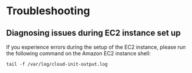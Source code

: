 # Troubleshooting

## Diagnosing issues during EC2 instance set up

If you experience errors during the setup of the EC2 instance, please run the following command on the Amazon EC2 instance shell:

```shell
tail -f /var/log/cloud-init-output.log
```
